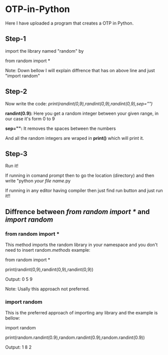 # OTP-in-Python
Here I have uploaded a program that creates a OTP in Python.

## Step-1

import the library named "random" by

from random import *

Note: Down bellow I will explain diffrence that has on above line and just "import random"

## Step-2

Now write the code: _print(randint(0,9),randint(0,9),randint(0,9),sep="")_

**randint(0.9):** Here you get a random integer between your given range, in our case it's form 0 to 9

**sep="":** It removes the spaces between the numbers

And all the random integers are wraped in **print()** which will print it.

## Step-3

Run it!

If running in comand prompt then to go the location (directory) and then write "python _your file name_.py

If running in any editor having compiler then just find run button and just run it!!


## Diffrence between _from random import *_ and _import random_

### from random import *

This method imports the random library in your namespace and you don't need to insert random._methods_ example:

from random import *

print(randint(0,9),randint(0,9),randint(0,9))

Output: 0 5 9

Note: Usally this approach not preferred.

### import random

This is the preferred approach of importing any library and the example is bellow:

import random

print(random.randint(0.9),random.randint(0.9),random.randint(0.9))

Output: 1 8 2
